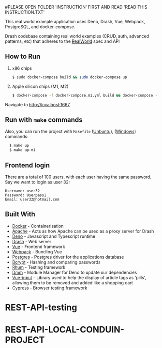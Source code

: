 #PLEASE OPEN FOLDER 'INSTRUCTION' FIRST AND READ 'READ THIS INSTRUCTION.TXT'

This real world example application uses Deno, Drash, Vue, Webpack, PostgreSQL,
and docker-compose.

Drash codebase containing real world examples (CRUD, auth, advanced patterns, etc) that adheres to the [RealWorld](https://github.com/gothinkster/realworld-example-apps) spec and API

## How to Run

1. x86 chips

    ```bash
    $ sudo docker-compose build && sudo docker-compose up
    ```

1. Apple silicon chips (M1, M2)

    ```bash
    $ docker-compose -f docker-compose.m1.yml build && docker-compose -f docker-compose.m1.yml up
    ```

Navigate to [http://localhost:1667](http://localhost:1667)

## Run with `make` commands

Also, you can run the project with `Makefile` ([Unbuntu](https://www.unixmen.com/install-ubuntu-make-on-ubuntu-15-04/)), ([Windows](https://stackoverflow.com/questions/32127524/how-to-install-and-use-make-in-windows)) commands:

```bash
  $ make up
  $ make up-m1
```

## Frontend login

There are a total of 100 users, with each user having the same password. Say we
want to login as user 32:

```text
Username: user32
Password: Userpass1
Email: user32@hotmail.com
```

## Built With

- [Docker](https://www.docker.com/) - Containerisation
- [Apache](https://httpd.apache.org/) - Acts as how Apache can be used as a
  proxy server for Drash
- [Deno](https://deno.land) - Javascript and Typescript runtime
- [Drash](https://drash.land/drash) - Web server
- [Vue](https://vuejs.org/) - Frontend framework
- [Webpack](https://webpack.js.org/) - Bundling Vue
- [Postgres](https://github.com/deno-postgres/deno-postgres) - Postgres driver
  for the applications database
- [Bcrypt](https://github.com/jamesbroadberry/deno-bcrypt/tree/master) - Hashing
  and comparing passwords
- [Rhum](https://github.com/drashland/rhum) - Testing framework
- [Dmm](https://github.com/drashland/dmm) - Module Manager for Deno to update
  our dependencies
- [Vue-input](https://www.npmjs.com/package/@johmun/vue-tags-input) - Library
  used to help the display of article tags as 'pills', allowing them to be
  removed and added like a shopping cart
- [Cypress](https://cypress.io/) - Browser testing framework
# REST-API-testing
# REST-API-LOCAL-CONDUIN-PROJECT
